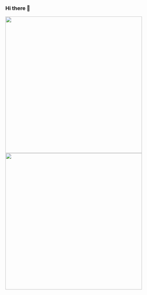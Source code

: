 ### Hi there 👋

<img src="http://mazassumnida.wtf/api/generate_badge?boj=qu3230" width=425/> <img src="https://github-readme-stats.vercel.app/api?username=hyeonsook95&show_icons=true&theme=gotham" width=425/>


<!--
**hyeonsook95/hyeonsook95** is a ✨ _special_ ✨ repository because its `README.md` (this file) appears on your GitHub profile.

Here are some ideas to get you started:

- 🔭 I’m currently working on ...
- 🌱 I’m currently learning ...
- 👯 I’m looking to collaborate on ...
- 🤔 I’m looking for help with ...
- 💬 Ask me about ...
- 📫 How to reach me: ...
- 😄 Pronouns: ...
- ⚡ Fun fact: ...
-->
